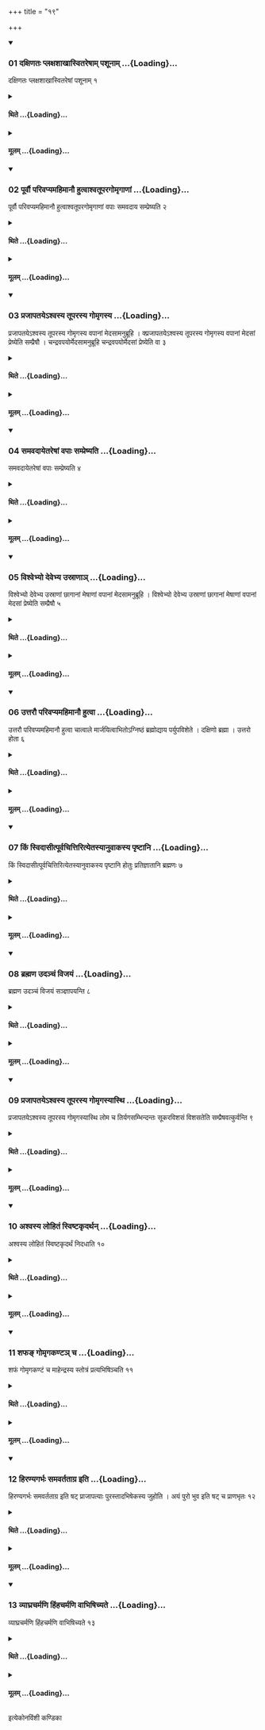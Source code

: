 +++
title = "१९"

+++

<div class="js_include" includetitle="true" newlevelforh1="3" unfilled url="/vedAH_yajuH/taittirIyam/sUtram/ApastambaH/shrautam/vishvAsa-prastutiH/20/19/01_daxiNataH_plaxashAkhAsvitareShAm_pashUnAm.md">
<details open><summary><h3>01 दक्षिणतः प्लक्षशाखास्वितरेषाम् पशूनाम् ...{Loading}...</h3></summary>

दक्षिणतः प्लक्षशाखास्वितरेषां पशूनाम् १
</details>
</div>
<div class="js_include collapsed" newlevelforh1="4" title="थिते" unfilled url="/vedAH_yajuH/taittirIyam/sUtram/ApastambaH/shrautam/thite/20/19/01_daxiNataH_plaxashAkhAsvitareShAm_pashUnAm.md">
<details><summary><h4>थिते ...{Loading}...</h4></summary>

दक्षिणतः प्लक्षशाखास्वितरेषां पशूनाम् १
</details>
</div>
<div class="js_include collapsed" newlevelforh1="4" title="मूलम्" unfilled url="/vedAH_yajuH/taittirIyam/sUtram/ApastambaH/shrautam/mUlam/20/19/01_daxiNataH_plaxashAkhAsvitareShAm_pashUnAm.md">
<details><summary><h4>मूलम् ...{Loading}...</h4></summary>

दक्षिणतः प्लक्षशाखास्वितरेषां पशूनाम् १
</details>
</div>
<div class="js_include" includetitle="true" newlevelforh1="3" unfilled url="/vedAH_yajuH/taittirIyam/sUtram/ApastambaH/shrautam/vishvAsa-prastutiH/20/19/02_pUrvau_parivapyamahimAnau_hutvAshvatUparagomRgANAM.md">
<details open><summary><h3>02 पूर्वौ परिवप्यमहिमानौ हुत्वाश्वतूपरगोमृगाणां ...{Loading}...</h3></summary>

पूर्वौ परिवप्यमहिमानौ हुत्वाश्वतूपरगोमृगाणां वपाः समवदाय सम्प्रेष्यति २
</details>
</div>
<div class="js_include collapsed" newlevelforh1="4" title="थिते" unfilled url="/vedAH_yajuH/taittirIyam/sUtram/ApastambaH/shrautam/thite/20/19/02_pUrvau_parivapyamahimAnau_hutvAshvatUparagomRgANAM.md">
<details><summary><h4>थिते ...{Loading}...</h4></summary>

पूर्वौ परिवप्यमहिमानौ हुत्वाश्वतूपरगोमृगाणां वपाः समवदाय सम्प्रेष्यति २
</details>
</div>
<div class="js_include collapsed" newlevelforh1="4" title="मूलम्" unfilled url="/vedAH_yajuH/taittirIyam/sUtram/ApastambaH/shrautam/mUlam/20/19/02_pUrvau_parivapyamahimAnau_hutvAshvatUparagomRgANAM.md">
<details><summary><h4>मूलम् ...{Loading}...</h4></summary>

पूर्वौ परिवप्यमहिमानौ हुत्वाश्वतूपरगोमृगाणां वपाः समवदाय सम्प्रेष्यति २
</details>
</div>
<div class="js_include" includetitle="true" newlevelforh1="3" unfilled url="/vedAH_yajuH/taittirIyam/sUtram/ApastambaH/shrautam/vishvAsa-prastutiH/20/19/03_prajApataye-shvasya_tUparasya_gomRgasya.md">
<details open><summary><h3>03 प्रजापतयेऽश्वस्य तूपरस्य गोमृगस्य ...{Loading}...</h3></summary>

प्रजापतयेऽश्वस्य तूपरस्य गोमृगस्य वपानां मेदसामनुब्रूहि । क्प्रजापतयेऽश्वस्य तूपरस्य गोमृगस्य वपानां मेदसां प्रेष्येति सम्प्रैषौ । चन्द्रवपयोर्मेदसामनुब्रूहि चन्द्रवपयोर्मेदसां प्रेष्येति वा ३
</details>
</div>
<div class="js_include collapsed" newlevelforh1="4" title="थिते" unfilled url="/vedAH_yajuH/taittirIyam/sUtram/ApastambaH/shrautam/thite/20/19/03_prajApataye-shvasya_tUparasya_gomRgasya.md">
<details><summary><h4>थिते ...{Loading}...</h4></summary>

प्रजापतयेऽश्वस्य तूपरस्य गोमृगस्य वपानां मेदसामनुब्रूहि । क्प्रजापतयेऽश्वस्य तूपरस्य गोमृगस्य वपानां मेदसां प्रेष्येति सम्प्रैषौ । चन्द्रवपयोर्मेदसामनुब्रूहि चन्द्रवपयोर्मेदसां प्रेष्येति वा ३
</details>
</div>
<div class="js_include collapsed" newlevelforh1="4" title="मूलम्" unfilled url="/vedAH_yajuH/taittirIyam/sUtram/ApastambaH/shrautam/mUlam/20/19/03_prajApataye-shvasya_tUparasya_gomRgasya.md">
<details><summary><h4>मूलम् ...{Loading}...</h4></summary>

प्रजापतयेऽश्वस्य तूपरस्य गोमृगस्य वपानां मेदसामनुब्रूहि । क्प्रजापतयेऽश्वस्य तूपरस्य गोमृगस्य वपानां मेदसां प्रेष्येति सम्प्रैषौ । चन्द्रवपयोर्मेदसामनुब्रूहि चन्द्रवपयोर्मेदसां प्रेष्येति वा ३
</details>
</div>
<div class="js_include" includetitle="true" newlevelforh1="3" unfilled url="/vedAH_yajuH/taittirIyam/sUtram/ApastambaH/shrautam/vishvAsa-prastutiH/20/19/04_samavadAyetareShAM_vapAH_sampreShyati.md">
<details open><summary><h3>04 समवदायेतरेषां वपाः सम्प्रेष्यति ...{Loading}...</h3></summary>

समवदायेतरेषां वपाः सम्प्रेष्यति ४
</details>
</div>
<div class="js_include collapsed" newlevelforh1="4" title="थिते" unfilled url="/vedAH_yajuH/taittirIyam/sUtram/ApastambaH/shrautam/thite/20/19/04_samavadAyetareShAM_vapAH_sampreShyati.md">
<details><summary><h4>थिते ...{Loading}...</h4></summary>

समवदायेतरेषां वपाः सम्प्रेष्यति ४
</details>
</div>
<div class="js_include collapsed" newlevelforh1="4" title="मूलम्" unfilled url="/vedAH_yajuH/taittirIyam/sUtram/ApastambaH/shrautam/mUlam/20/19/04_samavadAyetareShAM_vapAH_sampreShyati.md">
<details><summary><h4>मूलम् ...{Loading}...</h4></summary>

समवदायेतरेषां वपाः सम्प्रेष्यति ४
</details>
</div>
<div class="js_include" includetitle="true" newlevelforh1="3" unfilled url="/vedAH_yajuH/taittirIyam/sUtram/ApastambaH/shrautam/vishvAsa-prastutiH/20/19/05_vishvebhyo_devebhya_usrANA~n.md">
<details open><summary><h3>05 विश्वेभ्यो देवेभ्य उस्राणाञ् ...{Loading}...</h3></summary>

विश्वेभ्यो देवेभ्य उस्राणां छागानां मेषाणां वपानां मेदसामनुब्रूहि । विश्वेभ्यो देवेभ्य उस्राणां छागानां मेषाणां वपानां मेदसां प्रेष्येति सम्प्रैषौ ५
</details>
</div>
<div class="js_include collapsed" newlevelforh1="4" title="थिते" unfilled url="/vedAH_yajuH/taittirIyam/sUtram/ApastambaH/shrautam/thite/20/19/05_vishvebhyo_devebhya_usrANA~n.md">
<details><summary><h4>थिते ...{Loading}...</h4></summary>

विश्वेभ्यो देवेभ्य उस्राणां छागानां मेषाणां वपानां मेदसामनुब्रूहि । विश्वेभ्यो देवेभ्य उस्राणां छागानां मेषाणां वपानां मेदसां प्रेष्येति सम्प्रैषौ ५
</details>
</div>
<div class="js_include collapsed" newlevelforh1="4" title="मूलम्" unfilled url="/vedAH_yajuH/taittirIyam/sUtram/ApastambaH/shrautam/mUlam/20/19/05_vishvebhyo_devebhya_usrANA~n.md">
<details><summary><h4>मूलम् ...{Loading}...</h4></summary>

विश्वेभ्यो देवेभ्य उस्राणां छागानां मेषाणां वपानां मेदसामनुब्रूहि । विश्वेभ्यो देवेभ्य उस्राणां छागानां मेषाणां वपानां मेदसां प्रेष्येति सम्प्रैषौ ५
</details>
</div>
<div class="js_include" includetitle="true" newlevelforh1="3" unfilled url="/vedAH_yajuH/taittirIyam/sUtram/ApastambaH/shrautam/vishvAsa-prastutiH/20/19/06_uttarau_parivapyamahimAnau_hutvA.md">
<details open><summary><h3>06 उत्तरौ परिवप्यमहिमानौ हुत्वा ...{Loading}...</h3></summary>

उत्तरौ परिवप्यमहिमानौ हुत्वा चात्वाले मार्जयित्वाभितोऽग्निष्ठं ब्रह्मोद्याय पर्युपविशेते । दक्षिणो ब्रह्मा । उत्तरो होता ६
</details>
</div>
<div class="js_include collapsed" newlevelforh1="4" title="थिते" unfilled url="/vedAH_yajuH/taittirIyam/sUtram/ApastambaH/shrautam/thite/20/19/06_uttarau_parivapyamahimAnau_hutvA.md">
<details><summary><h4>थिते ...{Loading}...</h4></summary>

उत्तरौ परिवप्यमहिमानौ हुत्वा चात्वाले मार्जयित्वाभितोऽग्निष्ठं ब्रह्मोद्याय पर्युपविशेते । दक्षिणो ब्रह्मा । उत्तरो होता ६
</details>
</div>
<div class="js_include collapsed" newlevelforh1="4" title="मूलम्" unfilled url="/vedAH_yajuH/taittirIyam/sUtram/ApastambaH/shrautam/mUlam/20/19/06_uttarau_parivapyamahimAnau_hutvA.md">
<details><summary><h4>मूलम् ...{Loading}...</h4></summary>

उत्तरौ परिवप्यमहिमानौ हुत्वा चात्वाले मार्जयित्वाभितोऽग्निष्ठं ब्रह्मोद्याय पर्युपविशेते । दक्षिणो ब्रह्मा । उत्तरो होता ६
</details>
</div>
<div class="js_include" includetitle="true" newlevelforh1="3" unfilled url="/vedAH_yajuH/taittirIyam/sUtram/ApastambaH/shrautam/vishvAsa-prastutiH/20/19/07_kiM_svidAsItpUrvachittirityetasyAnuvAkasya_pRShTAni.md">
<details open><summary><h3>07 किं स्विदासीत्पूर्वचित्तिरित्येतस्यानुवाकस्य पृष्टानि ...{Loading}...</h3></summary>

किं स्विदासीत्पूर्वचित्तिरित्येतस्यानुवाकस्य पृष्टानि होतुः प्रतिज्ञातानि ब्रह्मणः ७
</details>
</div>
<div class="js_include collapsed" newlevelforh1="4" title="थिते" unfilled url="/vedAH_yajuH/taittirIyam/sUtram/ApastambaH/shrautam/thite/20/19/07_kiM_svidAsItpUrvachittirityetasyAnuvAkasya_pRShTAni.md">
<details><summary><h4>थिते ...{Loading}...</h4></summary>

किं स्विदासीत्पूर्वचित्तिरित्येतस्यानुवाकस्य पृष्टानि होतुः प्रतिज्ञातानि ब्रह्मणः ७
</details>
</div>
<div class="js_include collapsed" newlevelforh1="4" title="मूलम्" unfilled url="/vedAH_yajuH/taittirIyam/sUtram/ApastambaH/shrautam/mUlam/20/19/07_kiM_svidAsItpUrvachittirityetasyAnuvAkasya_pRShTAni.md">
<details><summary><h4>मूलम् ...{Loading}...</h4></summary>

किं स्विदासीत्पूर्वचित्तिरित्येतस्यानुवाकस्य पृष्टानि होतुः प्रतिज्ञातानि ब्रह्मणः ७
</details>
</div>
<div class="js_include" includetitle="true" newlevelforh1="3" unfilled url="/vedAH_yajuH/taittirIyam/sUtram/ApastambaH/shrautam/vishvAsa-prastutiH/20/19/08_brahmaNa_udanchaM_vijayaM.md">
<details open><summary><h3>08 ब्रह्मण उदञ्चं विजयं ...{Loading}...</h3></summary>

ब्रह्मण उदञ्चं विजयं सञ्ज्ञापयन्ति ८
</details>
</div>
<div class="js_include collapsed" newlevelforh1="4" title="थिते" unfilled url="/vedAH_yajuH/taittirIyam/sUtram/ApastambaH/shrautam/thite/20/19/08_brahmaNa_udanchaM_vijayaM.md">
<details><summary><h4>थिते ...{Loading}...</h4></summary>

ब्रह्मण उदञ्चं विजयं सञ्ज्ञापयन्ति ८
</details>
</div>
<div class="js_include collapsed" newlevelforh1="4" title="मूलम्" unfilled url="/vedAH_yajuH/taittirIyam/sUtram/ApastambaH/shrautam/mUlam/20/19/08_brahmaNa_udanchaM_vijayaM.md">
<details><summary><h4>मूलम् ...{Loading}...</h4></summary>

ब्रह्मण उदञ्चं विजयं सञ्ज्ञापयन्ति ८
</details>
</div>
<div class="js_include" includetitle="true" newlevelforh1="3" unfilled url="/vedAH_yajuH/taittirIyam/sUtram/ApastambaH/shrautam/vishvAsa-prastutiH/20/19/09_prajApataye-shvasya_tUparasya_gomRgasyAsthi.md">
<details open><summary><h3>09 प्रजापतयेऽश्वस्य तूपरस्य गोमृगस्यास्थि ...{Loading}...</h3></summary>

प्रजापतयेऽश्वस्य तूपरस्य गोमृगस्यास्थि लोम च तिर्यगसम्भिन्दन्तः सूकरविशसं विशसतेति सम्प्रैषवत्कुर्वन्ति ९
</details>
</div>
<div class="js_include collapsed" newlevelforh1="4" title="थिते" unfilled url="/vedAH_yajuH/taittirIyam/sUtram/ApastambaH/shrautam/thite/20/19/09_prajApataye-shvasya_tUparasya_gomRgasyAsthi.md">
<details><summary><h4>थिते ...{Loading}...</h4></summary>

प्रजापतयेऽश्वस्य तूपरस्य गोमृगस्यास्थि लोम च तिर्यगसम्भिन्दन्तः सूकरविशसं विशसतेति सम्प्रैषवत्कुर्वन्ति ९
</details>
</div>
<div class="js_include collapsed" newlevelforh1="4" title="मूलम्" unfilled url="/vedAH_yajuH/taittirIyam/sUtram/ApastambaH/shrautam/mUlam/20/19/09_prajApataye-shvasya_tUparasya_gomRgasyAsthi.md">
<details><summary><h4>मूलम् ...{Loading}...</h4></summary>

प्रजापतयेऽश्वस्य तूपरस्य गोमृगस्यास्थि लोम च तिर्यगसम्भिन्दन्तः सूकरविशसं विशसतेति सम्प्रैषवत्कुर्वन्ति ९
</details>
</div>
<div class="js_include" includetitle="true" newlevelforh1="3" unfilled url="/vedAH_yajuH/taittirIyam/sUtram/ApastambaH/shrautam/vishvAsa-prastutiH/20/19/10_ashvasya_lohitaM_sviShTakRdarthan.md">
<details open><summary><h3>10 अश्वस्य लोहितं स्विष्टकृदर्थन् ...{Loading}...</h3></summary>

अश्वस्य लोहितं स्विष्टकृदर्थं निदधाति १०
</details>
</div>
<div class="js_include collapsed" newlevelforh1="4" title="थिते" unfilled url="/vedAH_yajuH/taittirIyam/sUtram/ApastambaH/shrautam/thite/20/19/10_ashvasya_lohitaM_sviShTakRdarthan.md">
<details><summary><h4>थिते ...{Loading}...</h4></summary>

अश्वस्य लोहितं स्विष्टकृदर्थं निदधाति १०
</details>
</div>
<div class="js_include collapsed" newlevelforh1="4" title="मूलम्" unfilled url="/vedAH_yajuH/taittirIyam/sUtram/ApastambaH/shrautam/mUlam/20/19/10_ashvasya_lohitaM_sviShTakRdarthan.md">
<details><summary><h4>मूलम् ...{Loading}...</h4></summary>

अश्वस्य लोहितं स्विष्टकृदर्थं निदधाति १०
</details>
</div>
<div class="js_include" includetitle="true" newlevelforh1="3" unfilled url="/vedAH_yajuH/taittirIyam/sUtram/ApastambaH/shrautam/vishvAsa-prastutiH/20/19/11_shapha~N_gomRgakaNTa~n_cha.md">
<details open><summary><h3>11 शफङ् गोमृगकण्टञ् च ...{Loading}...</h3></summary>

शफं गोमृगकण्टं च माहेन्द्रस्य स्तोत्रं प्रत्यभिषिञ्चति ११
</details>
</div>
<div class="js_include collapsed" newlevelforh1="4" title="थिते" unfilled url="/vedAH_yajuH/taittirIyam/sUtram/ApastambaH/shrautam/thite/20/19/11_shapha~N_gomRgakaNTa~n_cha.md">
<details><summary><h4>थिते ...{Loading}...</h4></summary>

शफं गोमृगकण्टं च माहेन्द्रस्य स्तोत्रं प्रत्यभिषिञ्चति ११
</details>
</div>
<div class="js_include collapsed" newlevelforh1="4" title="मूलम्" unfilled url="/vedAH_yajuH/taittirIyam/sUtram/ApastambaH/shrautam/mUlam/20/19/11_shapha~N_gomRgakaNTa~n_cha.md">
<details><summary><h4>मूलम् ...{Loading}...</h4></summary>

शफं गोमृगकण्टं च माहेन्द्रस्य स्तोत्रं प्रत्यभिषिञ्चति ११
</details>
</div>
<div class="js_include" includetitle="true" newlevelforh1="3" unfilled url="/vedAH_yajuH/taittirIyam/sUtram/ApastambaH/shrautam/vishvAsa-prastutiH/20/19/12_hiraNyagarbhaH_samavartatAgra_iti.md">
<details open><summary><h3>12 हिरण्यगर्भः समवर्तताग्र इति ...{Loading}...</h3></summary>

हिरण्यगर्भः समवर्तताग्र इति षट् प्राजापत्याः पुरस्तादभिषेकस्य जुहोति । अयं पुरो भुव इति षट् च प्राणभृतः १२
</details>
</div>
<div class="js_include collapsed" newlevelforh1="4" title="थिते" unfilled url="/vedAH_yajuH/taittirIyam/sUtram/ApastambaH/shrautam/thite/20/19/12_hiraNyagarbhaH_samavartatAgra_iti.md">
<details><summary><h4>थिते ...{Loading}...</h4></summary>

हिरण्यगर्भः समवर्तताग्र इति षट् प्राजापत्याः पुरस्तादभिषेकस्य जुहोति । अयं पुरो भुव इति षट् च प्राणभृतः १२
</details>
</div>
<div class="js_include collapsed" newlevelforh1="4" title="मूलम्" unfilled url="/vedAH_yajuH/taittirIyam/sUtram/ApastambaH/shrautam/mUlam/20/19/12_hiraNyagarbhaH_samavartatAgra_iti.md">
<details><summary><h4>मूलम् ...{Loading}...</h4></summary>

हिरण्यगर्भः समवर्तताग्र इति षट् प्राजापत्याः पुरस्तादभिषेकस्य जुहोति । अयं पुरो भुव इति षट् च प्राणभृतः १२
</details>
</div>
<div class="js_include" includetitle="true" newlevelforh1="3" unfilled url="/vedAH_yajuH/taittirIyam/sUtram/ApastambaH/shrautam/vishvAsa-prastutiH/20/19/13_vyAghracharmaNi_hiMhacharmaNi_vAbhiShichyate.md">
<details open><summary><h3>13 व्याघ्रचर्मणि हिंहचर्मणि वाभिषिच्यते ...{Loading}...</h3></summary>

व्याघ्रचर्मणि हिंहचर्मणि वाभिषिच्यते १३
</details>
</div>
<div class="js_include collapsed" newlevelforh1="4" title="थिते" unfilled url="/vedAH_yajuH/taittirIyam/sUtram/ApastambaH/shrautam/thite/20/19/13_vyAghracharmaNi_hiMhacharmaNi_vAbhiShichyate.md">
<details><summary><h4>थिते ...{Loading}...</h4></summary>

व्याघ्रचर्मणि हिंहचर्मणि वाभिषिच्यते १३
</details>
</div>
<div class="js_include collapsed" newlevelforh1="4" title="मूलम्" unfilled url="/vedAH_yajuH/taittirIyam/sUtram/ApastambaH/shrautam/mUlam/20/19/13_vyAghracharmaNi_hiMhacharmaNi_vAbhiShichyate.md">
<details><summary><h4>मूलम् ...{Loading}...</h4></summary>

व्याघ्रचर्मणि हिंहचर्मणि वाभिषिच्यते १३
</details>
</div>

  
इत्येकोनविंशी कण्डिका 
